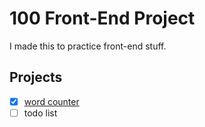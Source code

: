 # 100 Front-End Project
I made this to practice front-end stuff.

## Projects

- [x] [word counter](https://lansingalong.github.io/100-Frontend-Projects/001%20-%20word%20counter/)
- [ ] todo list
